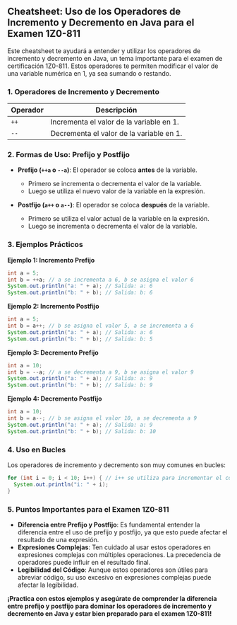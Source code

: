 ## Cheatsheet: Uso de los Operadores de Incremento y Decremento en Java para el Examen 1Z0-811

Este cheatsheet te ayudará a entender y utilizar los operadores de incremento y decremento en Java, un tema importante para el examen de certificación 1Z0-811. Estos operadores te permiten modificar el valor de una variable numérica en 1, ya sea sumando o restando.

### 1. Operadores de Incremento y Decremento

| Operador | Descripción                              |
| -------- | ---------------------------------------- |
| `++`     | Incrementa el valor de la variable en 1. |
| `--`     | Decrementa el valor de la variable en 1. |

### 2. Formas de Uso: Prefijo y Postfijo

- **Prefijo (`++a` o `--a`)**: El operador se coloca **antes** de la variable.

  - Primero se incrementa o decrementa el valor de la variable.
  - Luego se utiliza el nuevo valor de la variable en la expresión.

- **Postfijo (`a++` o `a--`)**: El operador se coloca **después** de la variable.
  - Primero se utiliza el valor actual de la variable en la expresión.
  - Luego se incrementa o decrementa el valor de la variable.

### 3. Ejemplos Prácticos

**Ejemplo 1: Incremento Prefijo**

```java
int a = 5;
int b = ++a; // a se incrementa a 6, b se asigna el valor 6
System.out.println("a: " + a); // Salida: a: 6
System.out.println("b: " + b); // Salida: b: 6
```

**Ejemplo 2: Incremento Postfijo**

```java
int a = 5;
int b = a++; // b se asigna el valor 5, a se incrementa a 6
System.out.println("a: " + a); // Salida: a: 6
System.out.println("b: " + b); // Salida: b: 5
```

**Ejemplo 3: Decremento Prefijo**

```java
int a = 10;
int b = --a; // a se decrementa a 9, b se asigna el valor 9
System.out.println("a: " + a); // Salida: a: 9
System.out.println("b: " + b); // Salida: b: 9
```

**Ejemplo 4: Decremento Postfijo**

```java
int a = 10;
int b = a--; // b se asigna el valor 10, a se decrementa a 9
System.out.println("a: " + a); // Salida: a: 9
System.out.println("b: " + b); // Salida: b: 10
```

### 4. Uso en Bucles

Los operadores de incremento y decremento son muy comunes en bucles:

```java
for (int i = 0; i < 10; i++) { // i++ se utiliza para incrementar el contador del bucle
  System.out.println("i: " + i);
}
```

### 5. Puntos Importantes para el Examen 1Z0-811

- **Diferencia entre Prefijo y Postfijo**: Es fundamental entender la diferencia entre el uso de prefijo y postfijo, ya que esto puede afectar el resultado de una expresión.
- **Expresiones Complejas**: Ten cuidado al usar estos operadores en expresiones complejas con múltiples operaciones. La precedencia de operadores puede influir en el resultado final.
- **Legibilidad del Código**: Aunque estos operadores son útiles para abreviar código, su uso excesivo en expresiones complejas puede afectar la legibilidad.

**¡Practica con estos ejemplos y asegúrate de comprender la diferencia entre prefijo y postfijo para dominar los operadores de incremento y decremento en Java y estar bien preparado para el examen 1Z0-811!**
